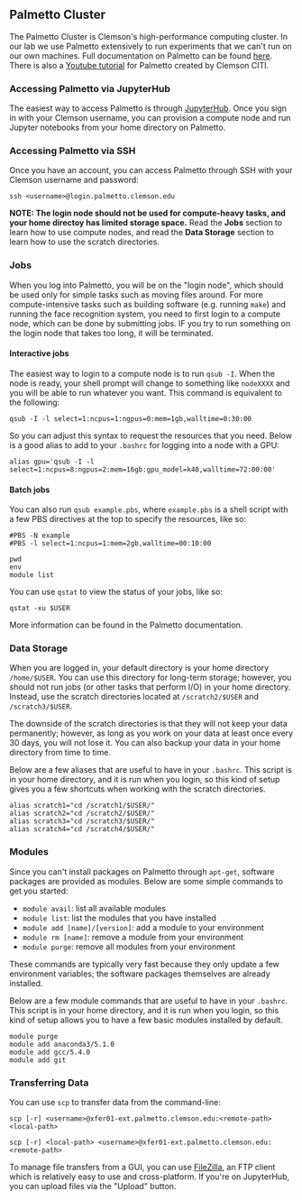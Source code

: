 ## Palmetto Cluster

The Palmetto Cluster is Clemson's high-performance computing cluster. In our lab we use Palmetto extensively to run experiments that we can't run on our own machines. Full documentation on Palmetto can be found [here](https://www.palmetto.clemson.edu/palmetto/). There is also a [Youtube tutorial](https://www.youtube.com/playlist?list=PLagFkXs2Bczaukd90bUWy0E2qub9alZn1) for Palmetto created by Clemson CITI.

### Accessing Palmetto via JupyterHub

The easiest way to access Palmetto is through [JupyterHub](https://www.palmetto.clemson.edu/jupyterhub). Once you sign in with your Clemson username, you can provision a compute node and run Jupyter notebooks from your home directory on Palmetto.

### Accessing Palmetto via SSH

Once you have an account, you can access Palmetto through SSH with your Clemson username and password:
```
ssh <username>@login.palmetto.clemson.edu
```

__NOTE: The login node should not be used for compute-heavy tasks, and your home directoy has limited storage space.__ Read the __Jobs__ section to learn how to use compute nodes, and read the __Data Storage__ section to learn how to use the scratch directories.

### Jobs

When you log into Palmetto, you will be on the "login node", which should be used only for simple tasks such as moving files around. For more compute-intensive tasks such as building software (e.g. running `make`) and running the face recognition system, you need to first login to a compute node, which can be done by submitting jobs. IF you try to run something on the login node that takes too long, it will be terminated.

#### Interactive jobs

The easiest way to login to a compute node is to run `qsub -I`. When the node is ready, your shell prompt will change to something like `nodeXXXX` and you will be able to run whatever you want. This command is equivalent to the following:
```
qsub -I -l select=1:ncpus=1:ngpus=0:mem=1gb,walltime=0:30:00
```

So you can adjust this syntax to request the resources that you need. Below is a good alias to add to your `.bashrc` for logging into a node with a GPU:
```
alias gpu='qsub -I -l select=1:ncpus=8:ngpus=2:mem=16gb:gpu_model=k40,walltime=72:00:00'
```

#### Batch jobs

You can also run `qsub example.pbs`, where `example.pbs` is a shell script with a few PBS directives at the top to specify the resources, like so:
```
#PBS -N example
#PBS -l select=1:ncpus=1:mem=2gb,walltime=00:10:00

pwd
env
module list
```

You can use `qstat` to view the status of your jobs, like so:
```
qstat -xu $USER
```

More information can be found in the Palmetto documentation.

### Data Storage

When you are logged in, your default directory is your home directory `/home/$USER`. You can use this directory for long-term storage; however, you should not run jobs (or other tasks that perform I/O) in your home directory. Instead, use the scratch directories located at `/scratch2/$USER` and `/scratch3/$USER`.

The downside of the scratch directories is that they will not keep your data permanently; however, as long as you work on your data at least once every 30 days, you will not lose it. You can also backup your data in your home directory from time to time.

Below are a few aliases that are useful to have in your `.bashrc`. This script is in your home directory, and it is run when you login, so this kind of setup gives you a few shortcuts when working with the scratch directories.
```
alias scratch1="cd /scratch1/$USER/"
alias scratch2="cd /scratch2/$USER/"
alias scratch3="cd /scratch3/$USER/"
alias scratch4="cd /scratch4/$USER/"
```

### Modules

Since you can't install packages on Palmetto through `apt-get`, software packages are provided as modules. Below are some simple commands to get you started:

- `module avail`: list all available modules
- `module list`: list the modules that you have installed
- `module add [name]/[version]`: add a module to your environment
- `module rm [name]`: remove a module from your environment
- `module purge`: remove all modules from your environment

These commands are typically very fast because they only update a few environment variables; the software packages themselves are already installed.

Below are a few module commands that are useful to have in your `.bashrc`. This script is in your home directory, and it is run when you login, so this kind of setup allows you to have a few basic modules installed by default.
```
module purge
module add anaconda3/5.1.0
module add gcc/5.4.0
module add git
```

### Transferring Data

You can use `scp` to transfer data from the command-line:
```
scp [-r] <username>@xfer01-ext.palmetto.clemson.edu:<remote-path> <local-path>

scp [-r] <local-path> <username>@xfer01-ext.palmetto.clemson.edu:<remote-path>
```

To manage file transfers from a GUI, you can use [FileZilla](https://filezilla-project.org/), an FTP client which is relatively easy to use and cross-platform. If you're on JupyterHub, you can upload files via the "Upload" button.
